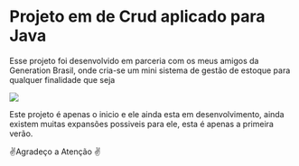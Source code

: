 <h1> Projeto em de Crud aplicado para Java</h1>

Esse projeto foi desenvolvido em parceria com os meus amigos da Generation Brasil, onde cria-se um mini sistema de gestão de estoque para qualquer finalidade que seja

<img src = 'https://blog.jetbov.com/wp-content/uploads/2020/01/estoque-2.png'></img>
 
 Este projeto é apenas o inicio e ele ainda esta em desenvolvimento, ainda existem muitas expansões possiveis para ele, esta é apenas a primeira verão.
 <p>&#9996;Agradeço a Atenção &#9996;<p>
